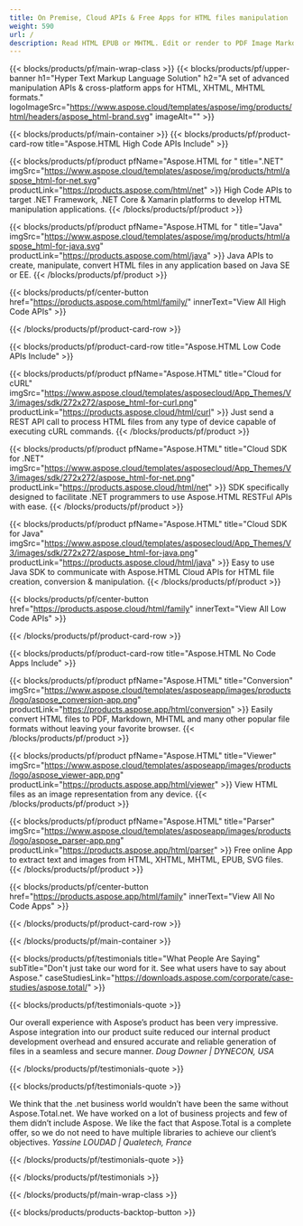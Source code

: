 ```yaml
---
title: On Premise, Cloud APIs & Free Apps for HTML files manipulation 
weight: 590
url: /
description: Read HTML EPUB or MHTML. Edit or render to PDF Image Markdown MHTML. Merge HTML EPUB or extract text & images from HTML XHTML MHTML EPUB SVG files.
---
```


{{< blocks/products/pf/main-wrap-class >}}
{{< blocks/products/pf/upper-banner h1="Hyper Text Markup Language Solution" h2="A set of advanced manipulation APIs & cross-platform apps for HTML, XHTML, MHTML formats." logoImageSrc="https://www.aspose.cloud/templates/aspose/img/products/html/headers/aspose_html-brand.svg" imageAlt="" >}}

{{< blocks/products/pf/main-container >}}
{{< blocks/products/pf/product-card-row title="Aspose.HTML High Code APIs Include" >}}

{{< blocks/products/pf/product pfName="Aspose.HTML for " title=".NET" imgSrc="https://www.aspose.cloud/templates/aspose/img/products/html/aspose_html-for-net.svg" productLink="https://products.aspose.com/html/net" >}}
High Code APIs to target .NET Framework, .NET Core & Xamarin platforms to develop HTML manipulation applications.
{{< /blocks/products/pf/product >}}

{{< blocks/products/pf/product pfName="Aspose.HTML for " title="Java" imgSrc="https://www.aspose.cloud/templates/aspose/img/products/html/aspose_html-for-java.svg" productLink="https://products.aspose.com/html/java" >}}
Java APIs to create, manipulate, convert HTML files in any application based on Java SE or EE.
{{< /blocks/products/pf/product >}}

{{< blocks/products/pf/center-button href="https://products.aspose.com/html/family/" innerText="View All High Code APIs" >}}

{{< /blocks/products/pf/product-card-row >}}

{{< blocks/products/pf/product-card-row title="Aspose.HTML Low Code APIs Include" >}}

{{< blocks/products/pf/product pfName="Aspose.HTML" title="Cloud for cURL" imgSrc="https://www.aspose.cloud/templates/asposecloud/App_Themes/V3/images/sdk/272x272/aspose_html-for-curl.png" productLink="https://products.aspose.cloud/html/curl" >}}
Just send a REST API call to process HTML files from any type of device capable of executing cURL commands.
{{< /blocks/products/pf/product >}}

{{< blocks/products/pf/product pfName="Aspose.HTML" title="Cloud SDK for .NET" imgSrc="https://www.aspose.cloud/templates/asposecloud/App_Themes/V3/images/sdk/272x272/aspose_html-for-net.png" productLink="https://products.aspose.cloud/html/net" >}}
SDK specifically designed to facilitate .NET programmers to use Aspose.HTML RESTFul APIs with ease.
{{< /blocks/products/pf/product >}}

{{< blocks/products/pf/product pfName="Aspose.HTML" title="Cloud SDK for Java" imgSrc="https://www.aspose.cloud/templates/asposecloud/App_Themes/V3/images/sdk/272x272/aspose_html-for-java.png" productLink="https://products.aspose.cloud/html/java" >}}
Easy to use Java SDK to communicate with Aspose.HTML Cloud APIs for HTML file creation, conversion & manipulation.
{{< /blocks/products/pf/product >}}

{{< blocks/products/pf/center-button href="https://products.aspose.cloud/html/family" innerText="View All Low Code APIs" >}}

{{< /blocks/products/pf/product-card-row >}}

{{< blocks/products/pf/product-card-row title="Aspose.HTML No Code Apps Include" >}}

{{< blocks/products/pf/product pfName="Aspose.HTML" title="Conversion" imgSrc="https://www.aspose.cloud/templates/asposeapp/images/products/logo/aspose_conversion-app.png" productLink="https://products.aspose.app/html/conversion" >}}
Easily convert HTML files to PDF, Markdown, MHTML and many other popular file formats without leaving your favorite browser.
{{< /blocks/products/pf/product >}}

{{< blocks/products/pf/product pfName="Aspose.HTML" title="Viewer" imgSrc="https://www.aspose.cloud/templates/asposeapp/images/products/logo/aspose_viewer-app.png" productLink="https://products.aspose.app/html/viewer" >}}
View HTML files as an image representation from any device.
{{< /blocks/products/pf/product >}}

{{< blocks/products/pf/product pfName="Aspose.HTML" title="Parser" imgSrc="https://www.aspose.cloud/templates/asposeapp/images/products/logo/aspose_parser-app.png" productLink="https://products.aspose.app/html/parser" >}}
Free online App to extract text and images from HTML, XHTML, MHTML, EPUB, SVG files.
{{< /blocks/products/pf/product >}}

{{< blocks/products/pf/center-button href="https://products.aspose.app/html/family" innerText="View All No Code Apps" >}}

{{< /blocks/products/pf/product-card-row >}}

{{< /blocks/products/pf/main-container >}}

{{< blocks/products/pf/testimonials title="What People Are Saying" subTitle="Don't just take our word for it. See what users have to say about Aspose." caseStudiesLink="https://downloads.aspose.com/corporate/case-studies/aspose.total/" >}}

{{< blocks/products/pf/testimonials-quote >}}
<p class="first">
 Our overall experience with Aspose’s product has been very impressive. Aspose integration into our product suite reduced our internal product development overhead and ensured accurate and reliable generation of files in a seamless and secure manner.
 <em>
  Doug Downer | DYNECON, USA
 </em>
</p>

{{< /blocks/products/pf/testimonials-quote >}}

{{< blocks/products/pf/testimonials-quote >}}
<p class="second">
 We think that the .net business world wouldn’t have been the same without Aspose.Total.net. We have worked on a lot of business projects and few of them didn’t include Aspose. We like the fact that Aspose.Total is a complete offer, so we do not need to have multiple libraries to achieve our client’s objectives.
 <em>
  Yassine LOUDAD | Qualetech, France
 </em>
</p>

{{< /blocks/products/pf/testimonials-quote >}}

{{< /blocks/products/pf/testimonials >}}

{{< /blocks/products/pf/main-wrap-class >}}

{{< blocks/products/products-backtop-button >}}